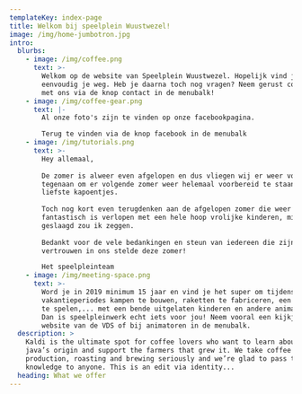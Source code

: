 ```yaml
---
templateKey: index-page
title: Welkom bij speelplein Wuustwezel!
image: /img/home-jumbotron.jpg
intro:
  blurbs:
    - image: /img/coffee.png
      text: >-
        Welkom op de website van Speelplein Wuustwezel. Hopelijk vind je hier
        eenvoudig je weg. Heb je daarna toch nog vragen? Neem gerust contact op
        met ons via de knop contact in de menubalk!
    - image: /img/coffee-gear.png
      text: |-
        Al onze foto's zijn te vinden op onze facebookpagina.

        Terug te vinden via de knop facebook in de menubalk
    - image: /img/tutorials.png
      text: >-
        Hey allemaal,
         
        De zomer is alweer even afgelopen en dus vliegen wij er weer vollen bak
        tegenaan om er volgende zomer weer helemaal voorbereid te staan voor uw
        liefste kapoentjes.
         
        Toch nog kort even terugdenken aan de afgelopen zomer die weer
        fantastisch is verlopen met een hele hoop vrolijke kinderen, missie
        geslaagd zou ik zeggen.
         
        Bedankt voor de vele bedankingen en steun van iedereen die zijn
        vertrouwen in ons stelde deze zomer!

        Het speelpleinteam
    - image: /img/meeting-space.png
      text: >-
        Word je in 2019 minimum 15 jaar en vind je het super om tijdens de
        vakantieperiodes kampen te bouwen, raketten te fabriceren, een bosspel
        te spelen,... met een bende uitgelaten kinderen en andere animatoren?
        Dan is speelpleinwerk echt iets voor jou! Neem vooral een kijkje op de
        website van de VDS of bij animatoren in de menubalk.
  description: >
    Kaldi is the ultimate spot for coffee lovers who want to learn about their
    java’s origin and support the farmers that grew it. We take coffee
    production, roasting and brewing seriously and we’re glad to pass that
    knowledge to anyone. This is an edit via identity...
  heading: What we offer
---
```


